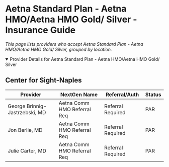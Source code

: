 # Aetna Standard Plan - Aetna HMO/Aetna HMO Gold/ Silver - Insurance Guide

*This page lists providers who accept Aetna Standard Plan - Aetna HMO/Aetna HMO Gold/ Silver, grouped by location.*

<details open><summary>Provider Details for Aetna Standard Plan - Aetna HMO/Aetna HMO Gold/ Silver</summary>

## Center for Sight-Naples

| Provider | NextGen Name | Referral/Auth | Status |
|----------|-------------|--------------|--------|
| George Brinnig-Jastrzebski, MD | Aetna Comm HMO Referral Req | Referral Required | PAR |
| Jon Berlie, MD | Aetna Comm HMO Referral Req | Referral Required | PAR |
| Julie Carter, MD | Aetna Comm HMO Referral Req | Referral Required | PAR |

</details>

